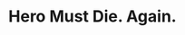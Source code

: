 ---
title: 'Hero Must Die. Again.'
platform: switch
genre:
  - rpg
digital: false
physical: true
guide: false
pending: true
posted: 2022-06-19
---